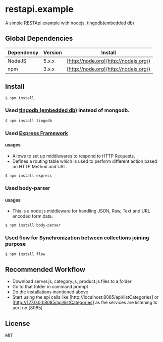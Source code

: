 # restapi.example
A simple RESTApi example with nodejs, tingodb(embedded db)

## Global Dependencies

| Dependency | Version | Install                               |
| ---------- | ------- | ------------------------------------- |
| NodeJS     | 5.x.x   | [http://node.org](http://nodejs.org/) |
| npm        | 3.x.x   | [http://node.org](http://nodejs.org/) |

## Install
```
$ npm install
```

### Used [tingodb (embedded db)](https://github.com/sergeyksv/tingodb/blob/master/test/crud-test.js) instead of mongodb.
```
$ npm install tingodb
```

### Used [Express Framework](http://www.tutorialspoint.com/nodejs/nodejs_express_framework.htm)
#### usages
- Allows to set up middlewares to respond to HTTP Requests.
- Defines a routing table which is used to perform different action based on HTTP Method and URL.
```
$ npm install express
```

### Used body-parser 
#### usages
- This is a node.js middleware for handling JSON, Raw, Text and URL encoded form data.
```
$ npm install body-parser
```

### Used [flow](https://www.npmjs.com/package/node.flow) for Synchronization between collections joining purpose
```
$ npm install flow
```

## Recommended Workflow
- Download server.js, category.js, product.js files to a folder
- Go to that folder in command prompt
- Do the installations mentioned above
- Start using the api calls like [http://localhost:8085/api/listCategories] or [http://127.0.0.1:8085/api/listCategories] as the services are listening to port no [8085]

## License
MIT
